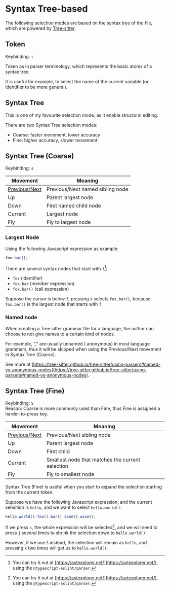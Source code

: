 # Syntax Tree-based

The following selection modes are based on the syntax tree of the file, which are
powered by [Tree-sitter](https://github.com/tree-sitter).

## Token

Keybinding: `t`

Token as in parser terminology, which represents the basic atoms of a syntax tree.

It is useful for example, to select the name of the current variable (or identifier to be more general).

## Syntax Tree

This is one of my favourite selection mode, as it enable structural editing.

There are two Syntax Tree selection modes:

- Coarse: faster movement, lower accuracy
- Fine: higher accuracy, slower movement

## Syntax Tree (Coarse)

Keybinding: `s`

| Movement                                           | Meaning                          |
| -------------------------------------------------- | -------------------------------- |
| [Previous/Next](../core-movements.md#previousnext) | Previous/Next named sibling node |
| Up                                                 | Parent largest node              |
| Down                                               | First named child node           |
| Current                                            | Largest node                     |
| Fly                                                | Fly to largest node              |

### Largest Node

Using the following Javascript expression as example:

```js
fox.bar();
```

There are several syntax nodes that start with `f`[^1]:

- `fox` (identifier)
- `fox.bar` (member expression)
- `fox.bar()` (call expression)

Suppose the cursor is below `f`, pressing `s` selects `fox.bar()`, because `fox.bar()` is the largest node that starts with `f`.

[^1]: You can try it out at [https://astexplorer.net/](https://astexplorer.net/), using the `@typescript-eslint/parser`.

### Named node

When creating a Tree sitter grammar file for a language, the author can choose
to not give names to a certain kind of nodes.

For example, "," are usually unnamed (
anonymous) in most language grammars, thus it will be skipped when using the
Previous/Next movement in Syntax Tree (Coarse).

See more at [https://tree-sitter.github.io/tree-sitter/using-parsers#named-vs-anonymous-nodes](https://tree-sitter.github.io/tree-sitter/using-parsers#named-vs-anonymous-nodes).

## Syntax Tree (Fine)

Keybinding: `S`  
Reason: Coarse is more commonly used than Fine, thus Fine is assigned a harder-to-press key.

| Movement                                           | Meaning                                          |
| -------------------------------------------------- | ------------------------------------------------ |
| [Previous/Next](../core-movements.md#previousnext) | Previous/Next sibling node                       |
| Up                                                 | Parent largest node                              |
| Down                                               | First child                                      |
| Current                                            | Smallest node that matches the current selection |
| Fly                                                | Fly to smallest node                              |

Syntax Tree (Fine) is useful when you start to expand the selection starting from the current token.

Suppose we have the following Javascript expression, and the current selection is `hello`, and we want to select `hello.world()`.

```js
hello.world().foo().bar().spam().wise();
```

If we press `s`, the whole expression will be selected[^1], and we will need to press `j` several times to shrink the selection down to `hello.world()`.

However, if we use `S` instead, the selection will remain as `hello`, and pressing `k` two times will get us to `hello.world()`.

[^1]: See [Largest Node](#largest-node)
